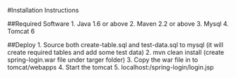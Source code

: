 #Installation Instructions

##Required Software
    1. Java 1.6 or above
    2. Maven 2.2 or above
    3. Mysql
    4. Tomcat 6

##Deploy
    1. Source both create-table.sql and test-data.sql to mysql (it will create required tables and add some test data)
    2. mvn clean install (create spring-login.war file under targer folder)
    3. Copy the war file in to tomcat/webapps
    4. Start the tomcat
    5. localhost:<port>/spring-login/login.jsp
